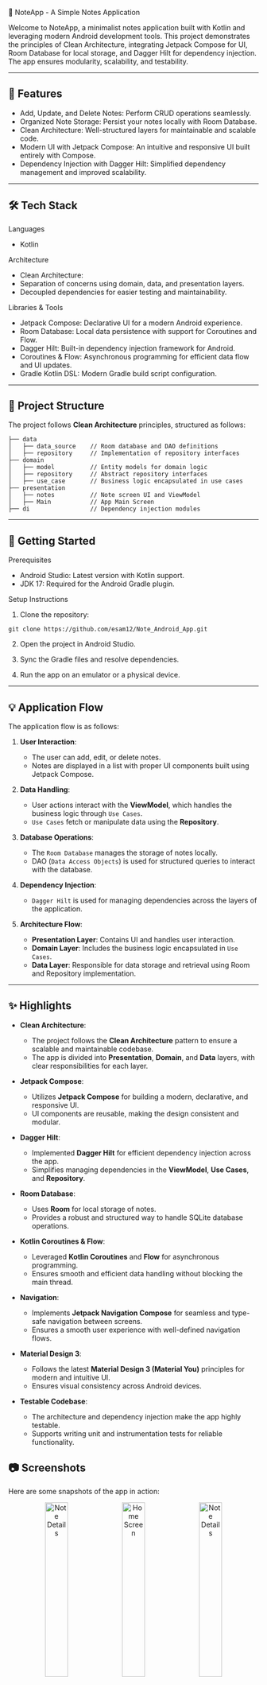 📝 NoteApp - A Simple Notes Application

Welcome to NoteApp, a minimalist notes application built with Kotlin and leveraging modern Android development tools. This project demonstrates the principles of Clean Architecture, integrating Jetpack Compose for UI, Room Database for local storage, and Dagger Hilt for dependency injection. The app ensures modularity, scalability, and testability.

---

## 🎯 Features

- Add, Update, and Delete Notes: Perform CRUD operations seamlessly.
- Organized Note Storage: Persist your notes locally with Room Database.
- Clean Architecture: Well-structured layers for maintainable and scalable code.
- Modern UI with Jetpack Compose: An intuitive and responsive UI built entirely with Compose.
- Dependency Injection with Dagger Hilt: Simplified dependency management and improved scalability.

---

## 🛠️ Tech Stack

Languages
- Kotlin

Architecture
- Clean Architecture:
- Separation of concerns using domain, data, and presentation layers.
- Decoupled dependencies for easier testing and maintainability.

Libraries & Tools

- Jetpack Compose: Declarative UI for a modern Android experience.
- Room Database: Local data persistence with support for Coroutines and Flow.
- Dagger Hilt: Built-in dependency injection framework for Android.
- Coroutines & Flow: Asynchronous programming for efficient data flow and UI updates.
- Gradle Kotlin DSL: Modern Gradle build script configuration.

---

## 📂 Project Structure

The project follows **Clean Architecture** principles, structured as follows:

```plaintext
├── data
│   ├── data_source    // Room database and DAO definitions
│   ├── repository     // Implementation of repository interfaces
├── domain
│   ├── model          // Entity models for domain logic
│   ├── repository     // Abstract repository interfaces
│   ├── use_case       // Business logic encapsulated in use cases
├── presentation
│   ├── notes          // Note screen UI and ViewModel
│   ├── Main           // App Main Screen
├── di                 // Dependency injection modules
```

---

## 🚀 Getting Started

Prerequisites
- Android Studio: Latest version with Kotlin support.
- JDK 17: Required for the Android Gradle plugin.

Setup Instructions

1. Clone the repository:

```plaintext
git clone https://github.com/esam12/Note_Android_App.git
```
2. Open the project in Android Studio.

3. Sync the Gradle files and resolve dependencies.

4. Run the app on an emulator or a physical device.

---

## 💡 Application Flow

The application flow is as follows:

1. **User Interaction**:
    - The user can add, edit, or delete notes.
    - Notes are displayed in a list with proper UI components built using Jetpack Compose.

2. **Data Handling**:
    - User actions interact with the **ViewModel**, which handles the business logic through `Use Cases`.
    - `Use Cases` fetch or manipulate data using the **Repository**.

3. **Database Operations**:
    - The `Room Database` manages the storage of notes locally.
    - DAO (`Data Access Objects`) is used for structured queries to interact with the database.

4. **Dependency Injection**:
    - `Dagger Hilt` is used for managing dependencies across the layers of the application.

5. **Architecture Flow**:
    - **Presentation Layer**: Contains UI and handles user interaction.
    - **Domain Layer**: Includes the business logic encapsulated in `Use Cases`.
    - **Data Layer**: Responsible for data storage and retrieval using Room and Repository implementation.

  ---

## ✨ Highlights

- **Clean Architecture**:
  - The project follows the **Clean Architecture** pattern to ensure a scalable and maintainable codebase.
  - The app is divided into **Presentation**, **Domain**, and **Data** layers, with clear responsibilities for each layer.

- **Jetpack Compose**:
  - Utilizes **Jetpack Compose** for building a modern, declarative, and responsive UI.
  - UI components are reusable, making the design consistent and modular.

- **Dagger Hilt**:
  - Implemented **Dagger Hilt** for efficient dependency injection across the app.
  - Simplifies managing dependencies in the **ViewModel**, **Use Cases**, and **Repository**.

- **Room Database**:
  - Uses **Room** for local storage of notes.
  - Provides a robust and structured way to handle SQLite database operations.

- **Kotlin Coroutines & Flow**:
  - Leveraged **Kotlin Coroutines** and **Flow** for asynchronous programming.
  - Ensures smooth and efficient data handling without blocking the main thread.

- **Navigation**:
  - Implements **Jetpack Navigation Compose** for seamless and type-safe navigation between screens.
  - Ensures a smooth user experience with well-defined navigation flows.

- **Material Design 3**:
  - Follows the latest **Material Design 3 (Material You)** principles for modern and intuitive UI.
  - Ensures visual consistency across Android devices.

- **Testable Codebase**:
  - The architecture and dependency injection make the app highly testable.
  - Supports writing unit and instrumentation tests for reliable functionality.

## 📷 Screenshots

Here are some snapshots of the app in action:

<p align="center">
  <img src="https://github.com/user-attachments/assets/e22e5024-16f8-47b2-ba0b-edf3761c48bd" alt="Note Details" width="30%">
  <img src="https://github.com/user-attachments/assets/0b88a6c6-f19a-4d10-af64-643b399b457a" alt="Home Screen" width="30%">
  <img src="https://github.com/user-attachments/assets/7b66ab66-d150-4eaa-bc47-573d1c647095" alt="Note Details" width="30%">
</p>

---

## 🤝 Contributions

Contributions are welcome!  
If you have suggestions, ideas, or improvements, feel free to fork the repository and open a pull request.  
For major changes, please open an issue first to discuss what you’d like to change.

---

## 📝 License

This project is licensed under the **MIT License**.  
You are free to use, modify, and distribute this software with attribution.

For more details, see the [LICENSE](./LICENSE) file.

---

### Created with ❤️ by [Isam Elzobi](https://github.com/esam12)

Thank you for checking out the project! Feel free to explore, use, and share it. 🚀






